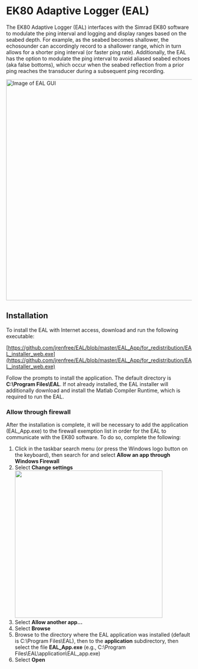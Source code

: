# EK80 Adaptive Logger (EAL)

The EK80 Adaptive Logger (EAL) interfaces with the Simrad EK80 software to modulate the ping interval and logging and display ranges based on the seabed depth. For example, as the seabed becomes shallower, the echosounder can accordingly record to a shallower range, which in turn allows for a shorter ping interval (or faster ping rate). Additionally, the EAL has the option to modulate the ping interval to avoid aliased seabed echoes (aka false bottoms), which occur when the seabed reflection from a prior ping reaches the transducer during a subsequent ping recording.

<img src="../master/Figures/EAL_GUI.png" alt="Image of EAL GUI" width=600/>

## Installation

To install the EAL with Internet access, download and run the following executable:

[https://github.com/jrenfree/EAL/blob/master/EAL_App/for_redistribution/EAL_installer_web.exe](https://github.com/jrenfree/EAL/blob/master/EAL_App/for_redistribution/EAL_installer_web.exe)

Follow the prompts to install the application. The default directory is **C:\Program Files\EAL**. If not already installed, the EAL installer will additionally download and install the Matlab Compiler Runtime, which is required to run the EAL.

### Allow through firewall

After the installation is complete, it will be necessary to add the application (EAL_App.exe) to the firewall exemption list in order for the EAL to communicate with the EK80 software. To do so, complete the following:

1. Click in the taskbar search menu (or press the Windows logo button on the keyboard), then search for and select **Allow an app through Windows Firewall**
2. Select **Change settings**  
   <img src="../master/Figures/firewall_changeSettings.png" width=400/>  
3. Select **Allow another app...**
4. Select **Browse**
5. Browse to the directory where the EAL application was installed (default is C:\Program Files\EAL), then to the **application** subdirectory, then select the file **EAL_App.exe** (e.g., C:\Program Files\EAL\application\EAL_app.exe)
6. Select **Open**

